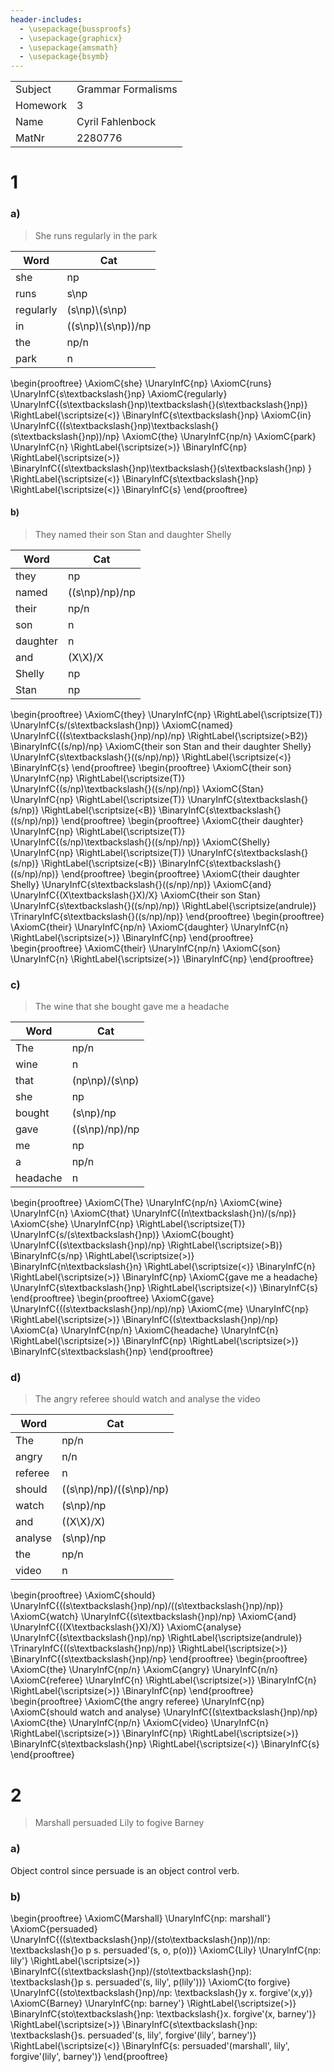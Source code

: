 ```yaml
---
header-includes:
  - \usepackage{bussproofs}
  - \usepackage{graphicx}
  - \usepackage{amsmath}
  - \usepackage{bsymb}
---
```

|          |                    |
|----------|--------------------|
| Subject  | Grammar Formalisms |
| Homework | 3                  |
| Name     | Cyril Fahlenbock   |
| MatNr    | 2280776            |
# 1

### a)

> She runs regularly in the park

| Word      | Cat                     |
|-----------|-----------------------|
| she       | np                    |
| runs      | s\\np                 |
| regularly | (s\\np)\\(s\\np)      |
| in        | ((s\\np)\\(s\\np))/np |
| the       | np/n                  |
| park      | n                     |
\begin{prooftree}
\AxiomC{she}
\UnaryInfC{np}
\AxiomC{runs}
\UnaryInfC{s\textbackslash{}np}
\AxiomC{regularly}
\UnaryInfC{(s\textbackslash{}np)\textbackslash{}(s\textbackslash{}np)}
\RightLabel{\scriptsize(<)}
\BinaryInfC{s\textbackslash{}np}
\AxiomC{in}
\UnaryInfC{((s\textbackslash{}np)\textbackslash{}(s\textbackslash{}np))/np}
\AxiomC{the}
\UnaryInfC{np/n}
\AxiomC{park}
\UnaryInfC{n}
\RightLabel{\scriptsize(>)}
\BinaryInfC{np}
\RightLabel{\scriptsize(>)}
\BinaryInfC{(s\textbackslash{}np)\textbackslash{}(s\textbackslash{}np)       }
\RightLabel{\scriptsize(<)}
\BinaryInfC{s\textbackslash{}np}
\RightLabel{\scriptsize(<)}
\BinaryInfC{s}
\end{prooftree}




#### b)

> They named their son Stan and daughter Shelly

| Word     | Cat               |
|----------|-----------------|
| they     | np              |
| named    | ((s\\np)/np)/np |
| their    | np/n            |
| son      | n               |
| daughter | n               |
| and      | (X\\X)/X        |
| Shelly   | np              |
| Stan     | np              |
\begin{prooftree}
\AxiomC{they}
\UnaryInfC{np}
\RightLabel{\scriptsize(T)}
\UnaryInfC{s/(s\textbackslash{}np)}
\AxiomC{named}
\UnaryInfC{((s\textbackslash{}np)/np)/np}
\RightLabel{\scriptsize(>B2)}
\BinaryInfC{(s/np)/np}
\AxiomC{their son Stan and their daughter Shelly}
\UnaryInfC{s\textbackslash{}((s/np)/np)}
\RightLabel{\scriptsize(<)}
\BinaryInfC{s}
\end{prooftree}
\begin{prooftree}
\AxiomC{their son}
\UnaryInfC{np}
\RightLabel{\scriptsize(T)}
\UnaryInfC{(s/np)\textbackslash{}((s/np)/np)}
\AxiomC{Stan}
\UnaryInfC{np}
\RightLabel{\scriptsize(T)}
\UnaryInfC{s\textbackslash{}(s/np)}
\RightLabel{\scriptsize(<B)}
\BinaryInfC{s\textbackslash{}((s/np)/np)}
\end{prooftree}
\begin{prooftree}
\AxiomC{their daughter}
\UnaryInfC{np}
\RightLabel{\scriptsize(T)}
\UnaryInfC{(s/np)\textbackslash{}((s/np)/np)}
\AxiomC{Shelly}
\UnaryInfC{np}
\RightLabel{\scriptsize(T)}
\UnaryInfC{s\textbackslash{}(s/np)}
\RightLabel{\scriptsize(<B)}
\BinaryInfC{s\textbackslash{}((s/np)/np)}
\end{prooftree}
\begin{prooftree}
\AxiomC{their daughter Shelly}
\UnaryInfC{s\textbackslash{}((s/np)/np)}
\AxiomC{and}
\UnaryInfC{(X\textbackslash{}X)/X}
\AxiomC{their son Stan}
\UnaryInfC{s\textbackslash{}((s/np)/np)}
\RightLabel{\scriptsize(andrule)}
\TrinaryInfC{s\textbackslash{}((s/np)/np)}
\end{prooftree}
\begin{prooftree}
\AxiomC{their}
\UnaryInfC{np/n}
\AxiomC{daughter}
\UnaryInfC{n}
\RightLabel{\scriptsize(>)}
\BinaryInfC{np}
\end{prooftree}
\begin{prooftree}
\AxiomC{their}
\UnaryInfC{np/n}
\AxiomC{son}
\UnaryInfC{n}
\RightLabel{\scriptsize(>)}
\BinaryInfC{np}
\end{prooftree}


### c)

> The wine that she bought gave me a headache

| Word     | Cat                |
|----------|------------------|
| The      | np/n             |
| wine     | n                |
| that     | (np\\np)/(s\\np) |
| she      | np               |
| bought   | (s\\np)/np       |
| gave     | ((s\\np)/np)/np  |
| me       | np               |
| a        | np/n             |
| headache | n                |
\begin{prooftree}
\AxiomC{The}
\UnaryInfC{np/n}
\AxiomC{wine}
\UnaryInfC{n}
\AxiomC{that}
\UnaryInfC{(n\textbackslash{}n)/(s/np)}
\AxiomC{she}
\UnaryInfC{np}
\RightLabel{\scriptsize(T)}
\UnaryInfC{s/(s\textbackslash{}np)}
\AxiomC{bought}
\UnaryInfC{(s\textbackslash{}np)/np}
\RightLabel{\scriptsize(>B)}
\BinaryInfC{s/np}
\RightLabel{\scriptsize(>)}
\BinaryInfC{n\textbackslash{}n}
\RightLabel{\scriptsize(<)}
\BinaryInfC{n}
\RightLabel{\scriptsize(>)}
\BinaryInfC{np}
\AxiomC{gave me a headache}
\UnaryInfC{s\textbackslash{}np}
\RightLabel{\scriptsize(<)}
\BinaryInfC{s}
\end{prooftree}
\begin{prooftree}
\AxiomC{gave}
\UnaryInfC{((s\textbackslash{}np)/np)/np}
\AxiomC{me}
\UnaryInfC{np}
\RightLabel{\scriptsize(>)}
\BinaryInfC{(s\textbackslash{}np)/np}
\AxiomC{a}
\UnaryInfC{np/n}
\AxiomC{headache}
\UnaryInfC{n}
\RightLabel{\scriptsize(>)}
\BinaryInfC{np}
\RightLabel{\scriptsize(>)}
\BinaryInfC{s\textbackslash{}np}
\end{prooftree}


### d)

> The angry referee should watch and analyse the video

| Word    | Cat                       |
|---------|---------------------------|
| The     | np/n                      |
| angry   | n/n                       |
| referee | n                         |
| should  | ((s\\np)/np)/((s\\np)/np) |
| watch   | (s\\np)/np                |
| and     | ((X\\X)/X)                |
| analyse | (s\\np)/np                |
| the     | np/n                      |
| video   | n                         |
\begin{prooftree}
\AxiomC{should}
\UnaryInfC{((s\textbackslash{}np)/np)/((s\textbackslash{}np)/np)}
\AxiomC{watch}
\UnaryInfC{(s\textbackslash{}np)/np}
\AxiomC{and}
\UnaryInfC{((X\textbackslash{}X)/X)}
\AxiomC{analyse}
\UnaryInfC{(s\textbackslash{}np)/np}
\RightLabel{\scriptsize(andrule)}
\TrinaryInfC{((s\textbackslash{}np)/np)}
\RightLabel{\scriptsize(>)}
\BinaryInfC{(s\textbackslash{}np)/np}
\end{prooftree}
\begin{prooftree}
\AxiomC{the}
\UnaryInfC{np/n}
\AxiomC{angry}
\UnaryInfC{n/n}
\AxiomC{referee}
\UnaryInfC{n}
\RightLabel{\scriptsize(>)}
\BinaryInfC{n}
\RightLabel{\scriptsize(>)}
\BinaryInfC{np}
\end{prooftree}
\begin{prooftree}
\AxiomC{the angry referee}
\UnaryInfC{np}
\AxiomC{should watch and analyse}
\UnaryInfC{(s\textbackslash{}np)/np}
\AxiomC{the}
\UnaryInfC{np/n}
\AxiomC{video}
\UnaryInfC{n}
\RightLabel{\scriptsize(>)}
\BinaryInfC{np}
\RightLabel{\scriptsize(>)}
\BinaryInfC{s\textbackslash{}np}
\RightLabel{\scriptsize(<)}
\BinaryInfC{s}
\end{prooftree}

# 2

> Marshall persuaded Lily to fogive Barney

### a)

Object control since persuade is an object control verb.

### b)
\begin{prooftree}
\AxiomC{Marshall}
\UnaryInfC{np: marshall'}
\AxiomC{persuaded}
\UnaryInfC{((s\textbackslash{}np)/(sto\textbackslash{}np))/np: \textbackslash{}o p s. persuaded'(s, o, p(o))}
\AxiomC{Lily}
\UnaryInfC{np: lily'}
\RightLabel{\scriptsize(>)}
\BinaryInfC{(s\textbackslash{}np)/(sto\textbackslash{}np): \textbackslash{}p s. persuaded'(s, lily', p(lily'))}
\AxiomC{to forgive}
\UnaryInfC{(sto\textbackslash{}np)/np: \textbackslash{}y x. forgive'(x,y)}
\AxiomC{Barney}
\UnaryInfC{np: barney'}
\RightLabel{\scriptsize(>)}
\BinaryInfC{sto\textbackslash{}np: \textbackslash{}x. forgive'(x, barney')}
\RightLabel{\scriptsize(>)}
\BinaryInfC{s\textbackslash{}np: \textbackslash{}s. persuaded'(s, lily', forgive'(lily', barney')}
\RightLabel{\scriptsize(<)}
\BinaryInfC{s: persuaded'(marshall', lily', forgive'(lily', barney')}
\end{prooftree}


